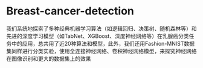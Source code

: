 # Breast-cancer-detection
我们系统地探索了多种经典机器学习算法（如逻辑回归、决策树、随机森林等）和先进的深度学习模型（如TabNet、XGBoost、深度神经网络等）在乳腺癌分类任务中的应用，总共用了近20种算法和模型，此外，我们还用Fashion-MNIST数据集同样进行分类实验，使用全连接神经网络、卷积神经网络模型，来探究神经网络在图像识别和更大的数据集上的效果
